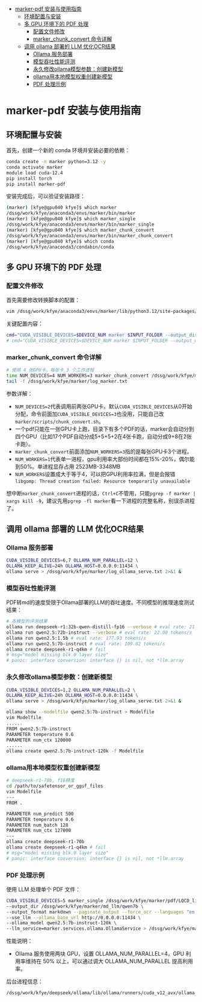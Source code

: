 - [marker-pdf 安装与使用指南](#marker-pdf-安装与使用指南)
  - [环境配置与安装](#环境配置与安装)
  - [多 GPU 环境下的 PDF 处理](#多-gpu-环境下的-pdf-处理)
    - [配置文件修改](#配置文件修改)
    - [marker\_chunk\_convert 命令详解](#marker_chunk_convert-命令详解)
  - [调用 ollama 部署的 LLM 优化OCR结果](#调用-ollama-部署的-llm-优化ocr结果)
    - [Ollama 服务部署](#ollama-服务部署)
    - [模型吞吐性能评测](#模型吞吐性能评测)
    - [永久修改ollama模型参数：创建新模型](#永久修改ollama模型参数创建新模型)
    - [ollama用本地模型权重创建新模型](#ollama用本地模型权重创建新模型)
    - [PDF 处理示例](#pdf-处理示例)

# marker-pdf 安装与使用指南

## 环境配置与安装

首先，创建一个新的 conda 环境并安装必要的依赖：

```bash
conda create -n marker python=3.12 -y
conda activate marker
module load cuda-12.4
pip install torch
pip install marker-pdf
```

安装完成后，可以验证安装路径：

```bash
(marker) [kfye@gpu040 kfye]$ which marker
/dssg/work/kfye/anaconda3/envs/marker/bin/marker
(marker) [kfye@gpu040 kfye]$ which marker_single
/dssg/work/kfye/anaconda3/envs/marker/bin/marker_single
(marker) [kfye@gpu040 kfye]$ which marker_chunk_convert
/dssg/work/kfye/anaconda3/envs/marker/bin/marker_chunk_convert
(marker) [kfye@gpu040 kfye]$ which conda
/dssg/work/kfye/anaconda3/condabin/conda
```

## 多 GPU 环境下的 PDF 处理

### 配置文件修改

首先需要修改转换脚本的配置：

```bash
vim /dssg/work/kfye/anaconda3/envs/marker/lib/python3.12/site-packages/marker/scripts/chunk_convert.sh
```

关键配置内容：
```bash
cmd="CUDA_VISIBLE_DEVICES=$DEVICE_NUM marker $INPUT_FOLDER --output_dir $OUTPUT_FOLDER --num_chunks $NUM_DEVICES --chunk_idx $DEVICE_NUM --workers $NUM_WORKERS --output_format markdown --paginate_output --force_ocr --languages \"en,zh\""
# cmd="CUDA_VISIBLE_DEVICES=$DEVICE_NUM marker $INPUT_FOLDER --output_dir $OUTPUT_FOLDER --num_chunks $NUM_DEVICES --chunk_idx $DEVICE_NUM --workers $NUM_WORKERS"
```

### marker_chunk_convert 命令详解

```bash
# 使用 4 张GPU卡，每张卡 3 个工作进程
time NUM_DEVICES=4 NUM_WORKERS=3 marker_chunk_convert /dssg/work/kfye/marker/pdfs /dssg/work/kfye/marker/mds > /dssg/work/kfye/marker/log_marker.txt 2>&1 &
tail -f /dssg/work/kfye/marker/log_marker.txt
```

参数详解：
- `NUM_DEVICES=2`代表调用前两张GPU卡。默认`CUDA_VISIBLE_DEVICES`从0开始分配，命令前面加`CUDA_VISIBLE_DEVICES=3`也没用，只能自己改`marker/scripts/chunk_convert.sh`。
- 一个pdf只能在一张GPU卡上跑，目录下有多个PDF的话，marker会自动分到四个GPU（比如17个PDF自动分成5+5+5+2在4张卡跑，自动分成9+8在2张卡跑）。
- `marker_chunk_convert`前面添加`NUM_WORKERS=3`指的是每张GPU卡3个进程。
- `NUM_WORKERS=1`代表单一进程，gpu利用率大部份时间都在15%-20%，偶尔能到50%。单进程显存占用 2523MB-3348MB
- `NUM_WORKERS`设置成大于等于4，可以把GPU利用率拉满，但是会报错`libgomp: Thread creation failed: Resource temporarily unavailable`

想中断`marker_chunk_convert`进程的话，`Ctrl+C`不管用，只能`pgrep -f marker | xargs kill -9`，建议先用`pgrep -fl marker`看一下进程的完整名称，别误杀进程了。

## 调用 ollama 部署的 LLM 优化OCR结果

### Ollama 服务部署

```bash
CUDA_VISIBLE_DEVICES=6,7 OLLAMA_NUM_PARALLEL=12 \
OLLAMA_KEEP_ALIVE=24h OLLAMA_HOST=0.0.0.0:11434 \
ollama serve > /dssg/work/kfye/marker/log_ollama_serve.txt 2>&1 &
```

### 模型吞吐性能评测

PDF转md的速度受限于Ollama部署的LLM的吞吐速度。不同模型的推理速度测试结果：

```bash
# 各模型的评测结果
ollama run deepseek-r1:32b-qwen-distill-fp16 --verbose # eval rate: 21.51 tokens/s
ollama run qwen2.5:72b-instruct --verbose # eval rate: 22.00 tokens/s
ollama run qwen2.5:1.5b # eval rate: 177.93 tokens/s
ollama run qwen2.5:7b-instruct # eval rate: 109.82 tokens/s
ollama create deepseek-r1-q4km # fail
# msg="model missing blk.0 layer size"
# panic: interface conversion: interface {} is nil, not *llm.array
```

### 永久修改ollama模型参数：创建新模型
```bash
CUDA_VISIBLE_DEVICES=1,2 OLLAMA_NUM_PARALLEL=2 \
OLLAMA_KEEP_ALIVE=24h OLLAMA_HOST=0.0.0.0:11434 \
ollama serve > /dssg/work/kfye/marker/log_ollama_serve.txt 2>&1 &

ollama show --modelfile qwen2.5:7b-instruct > Modelfile
vim Modelfile
......
FROM qwen2.5:7b-instruct
PARAMETER temperature 0.6
PARAMETER num_ctx 120000
......
ollama create qwen2.5:7b-instruct-120k -f Modelfile
```

### ollama用本地模型权重创建新模型

```bash
# deepseek-r1-70b, f16精度
cd /path/to/safetensor_or_gguf_files
vim Modelfile
---
FROM .

PARAMETER num_predict 500
PARAMETER temperature 0.6
PARAMETER num_batch 128
PARAMETER num_ctx 127000
---
ollama create deepseek-r1-70b
ollama create deepseek-r1-q4km # fail
# msg="model missing blk.0 layer size"
# panic: interface conversion: interface {} is nil, not *llm.array

```

### PDF 处理示例

使用 LLM 处理单个 PDF 文件：

```bash
CUDA_VISIBLE_DEVICES=5 marker_single /dssg/work/kfye/marker/pdf/LQCD_liuchuan.pdf \
--output_dir /dssg/work/kfye/marker/md_llm/qwen7b \
--output_format markdown --paginate_output --force_ocr --languages "en,zh" \
--use_llm --ollama_base_url http://0.0.0.0:11434 \
--ollama_model qwen2.5:7b-instruct-120k \
--llm_service=marker.services.ollama.OllamaService > /dssg/work/kfye/marker/log_qwen7b_liuchuan.txt 2>&1 &
```

性能说明：
- Ollama 服务使用两块 GPU，设置 OLLAMA_NUM_PARALLEL=4，GPU 利用率维持在 50% 以上，可以通过调大 OLLAMA_NUM_PARALLEL 提高利用率。

后台进程信息：
```bash
/dssg/work/kfye/deepseek/ollama/lib/ollama/runners/cuda_v12_avx/ollama_llama_server runner --model /dssg/work/kfye/.ollama/blobs/sha256-2bada8a7450677000f678be90653b85d364de7db25eb5ea54136ada5f3933730 --ctx-size 4096 --batch-size 512 --n-gpu-layers 29 --threads 128 --parallel 2 --port 33959
```
